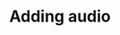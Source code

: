 ---
title: Adding audio
redirect_to:
  - https://www.ibm.com/support/knowledgecenter/SS7P7S_ind/watson-assistant-solutions/audio_basic/audio_support.html
---